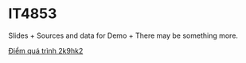 # IT4853
Slides +
Sources and data for Demo +
There may be something more.

[Điểm quá trình 2k9hk2](https://drive.google.com/drive/folders/1QLrrWtC9YwNs1UHvef5-zxCVPaitJLGV?usp=sharing)
